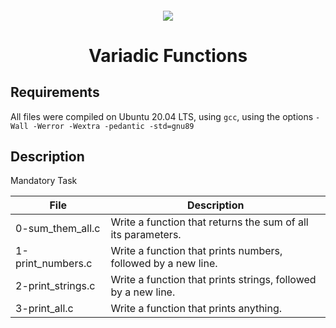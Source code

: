 <h4 align="center">
<div classHeaderSticker>
<img src="https://media.giphy.com/media/CrFLL3CnRpw5ddlBMm/giphy.gif"/>
</div>
<h1 align="center"> Variadic Functions </h1>
</h4>

## Requirements
All files were compiled on Ubuntu 20.04 LTS, using `gcc`, using the options  `-Wall -Werror -Wextra -pedantic -std=gnu89`

## Description

Mandatory Task

| File              | Description                                                   |
|-------------------|---------------------------------------------------------------|
| 0-sum_them_all.c  | Write a function that returns the sum of all its parameters.  |
| 1-print_numbers.c | Write a function that prints numbers, followed by a new line. |
| 2-print_strings.c | Write a function that prints strings, followed by a new line. |
| 3-print_all.c     | Write a function that prints anything.                        |